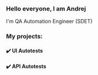 ### Hello everyone, I am Andrej

I'm QA Automation Engineer (SDET)


### My projects:

#### :heavy_check_mark: UI Autotests

#### :heavy_check_mark: API Autotests

